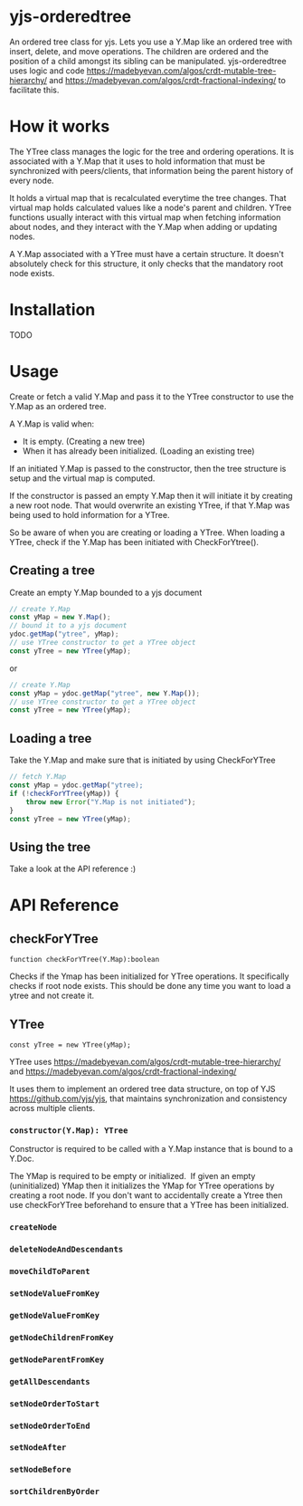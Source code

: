 # yjs-orderedtree

An ordered tree class for yjs. Lets you use a Y.Map like an ordered tree with insert, delete, and move operations. The children are ordered and the position of a child amongst its sibling can be manipulated. 
yjs-orderedtree uses logic and code https://madebyevan.com/algos/crdt-mutable-tree-hierarchy/ and https://madebyevan.com/algos/crdt-fractional-indexing/ to facilitate this.


# How it works

The YTree class manages the logic for the tree and ordering operations. It is associated with a Y.Map that it uses to hold information that must be synchronized with peers/clients, that information being the parent history of every node.

It holds a virtual map that is recalculated everytime the tree changes. That virtual map holds calculated values like a node's parent and children. YTree functions usually interact with this virtual map when fetching information about nodes, and they interact with the Y.Map when adding or updating nodes. 

A Y.Map associated with a YTree must have a certain structure. It doesn't absolutely check for this structure, it only checks that the mandatory root node exists. 

# Installation

TODO

# Usage

Create or fetch a valid Y.Map and pass it to the YTree constructor to use the Y.Map as an ordered tree.

A Y.Map is valid when:

*   It is empty. (Creating a new tree)
*   When it has already been initialized. (Loading an existing tree)

If an initiated Y.Map is passed to the constructor, then the tree structure is setup and the virtual map is computed.

If the constructor is passed an empty Y.Map then it will initiate it by creating a new root node. That would overwrite an existing YTree, if that Y.Map was being used to hold information for a YTree. 

So be aware of when you are creating or loading a YTree. When loading a YTree, check if the Y.Map has been initiated with CheckForYtree().

## Creating a tree

Create an empty Y.Map bounded to a yjs document

```javascript
// create Y.Map
const yMap = new Y.Map();
// bound it to a yjs document
ydoc.getMap("ytree", yMap);
// use YTree constructor to get a YTree object
const yTree = new YTree(yMap);
```

or

```javascript
// create Y.Map
const yMap = ydoc.getMap("ytree", new Y.Map());
// use YTree constructor to get a YTree object
const yTree = new YTree(yMap);
```

## Loading a tree

Take the Y.Map and make sure that is initiated by using CheckForYTree

```javascript
// fetch Y.Map
const yMap = ydoc.getMap("ytree);
if (!checkForYTree(yMap)) {
    throw new Error("Y.Map is not initiated");
}
const yTree = new YTree(yMap);
```

## Using the tree

Take a look at the API reference :)

# API Reference

## checkForYTree

`function checkForYTree(Y.Map):boolean`

Checks if the Ymap has been initialized for YTree operations. It specifically checks if root node exists. This should be done any time you want to load a ytree and not create it.

## YTree

`const yTree = new YTree(yMap);`

YTree uses https://madebyevan.com/algos/crdt-mutable-tree-hierarchy/ and https://madebyevan.com/algos/crdt-fractional-indexing/

It uses them to implement an ordered tree data structure, on top of YJS https://github.com/yjs/yjs, that maintains synchronization and consistency across multiple clients.

### `constructor(Y.Map): YTree`

Constructor is required to be called with a Y.Map instance that is bound to a Y.Doc.

The YMap is required to be empty or initialized.  If given an empty (uninitialized) YMap then it initializes the YMap for YTree operations by creating a root node. If you don't want to accidentally create a Ytree then use checkForYTree beforehand to ensure that a YTree has been initialized.

### `createNode`

### `deleteNodeAndDescendants`

### `moveChildToParent`

### `setNodeValueFromKey`

### `getNodeValueFromKey`

### `getNodeChildrenFromKey`

### `getNodeParentFromKey`

### `getAllDescendants`

### `setNodeOrderToStart`

### `setNodeOrderToEnd`

### `setNodeAfter`

### `setNodeBefore`

### `sortChildrenByOrder`
